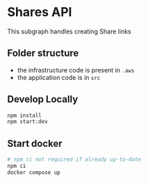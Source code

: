 # Shares API

This subgraph handles creating Share links

## Folder structure

- the infrastructure code is present in `.aws`
- the application code is in `src`

## Develop Locally

```bash
npm install
npm start:dev
```

## Start docker

```bash
# npm ci not required if already up-to-date
npm ci
docker compose up
```
